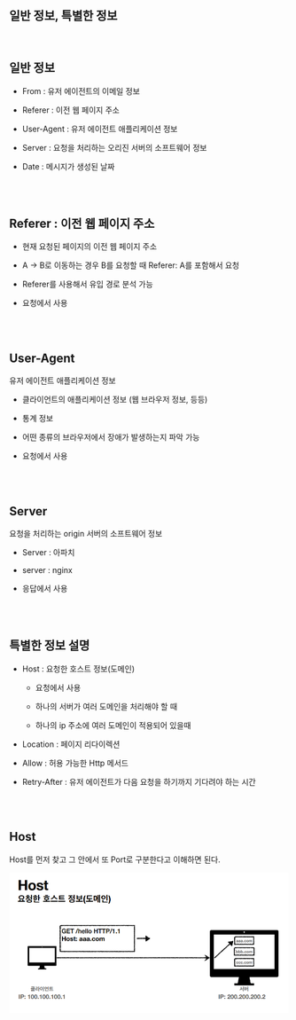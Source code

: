 ## 일반 정보, 특별한 정보

<br/>

## 일반 정보

- From : 유저 에이전트의 이메일 정보

- Referer : 이전 웹 페이지 주소

- User-Agent : 유저 에이전트 애플리케이션 정보

- Server : 요청을 처리하는 오리진 서버의 소프트웨어 정보

- Date : 메시지가 생성된 날짜

<br/><br/>

## Referer : 이전 웹 페이지 주소

- 현재 요청된 페이지의 이전 웹 페이지 주소

- A → B로 이동하는 경우 B를 요청할 때 Referer: A를 포함해서 요청

- Referer를 사용해서 유입 경로 분석 가능

- 요청에서 사용

<br/><br/>

## User-Agent

유저 에이전트 애플리케이션 정보

- 클라이언트의 애플리케이션 정보 (웹 브라우저 정보, 등등)

- 통계 정보

- 어떤 종류의 브라우저에서 장애가 발생하는지 파악 가능

- 요청에서 사용

<br/><br/>

## Server

요청을 처리하는 origin 서버의 소프트웨어 정보

- Server : 아파치

- server : nginx

- 응답에서 사용

<br/><br/>

## 특별한 정보 설명

- Host : 요청한 호스트 정보(도메인)

    - 요청에서 사용

    - 하나의 서버가 여러 도메인을 처리해야 할 때

    - 하나의 ip 주소에 여러 도메인이 적용되어 있을때

- Location : 페이지 리다이렉션

- Allow : 허용 가능한 Http 메서드

- Retry-After : 유저 에이전트가 다음 요청을 하기까지 기다려야 하는 시간


<br/><br/>

## Host

Host를 먼저 찾고 그 안에서 또 Port로 구분한다고 이해하면 된다.

![이미지](/programming/img/입문620.PNG)